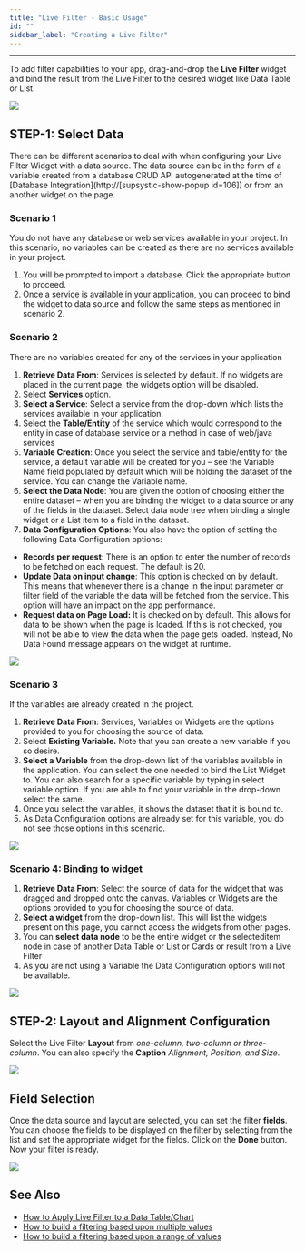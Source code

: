```yaml
---
title: "Live Filter - Basic Usage"
id: ""
sidebar_label: "Creating a Live Filter"
---
```

---
To add filter capabilities to your app, drag-and-drop the **Live Filter** widget and bind the result from the Live Filter to the desired widget like Data Table or List. 

[![](/learn/assets/lftr_sel.png)](/learn/assets/lftr_sel.png)

## STEP-1: Select Data

There can be different scenarios to deal with when configuring your Live Filter Widget with a data source. The data source can be in the form of a variable created from a database CRUD API autogenerated at the time of [Database Integration](http://[supsystic-show-popup id=106]) or from an another widget on the page.

### Scenario 1
You do not have any database or web services available in your project. In this scenario, no variables can be created as there are no services available in your project.
1. You will be prompted to import a database. Click the appropriate button to proceed.
2. Once a service is available in your application, you can proceed to bind the widget to data source and follow the same steps as mentioned in scenario 2.
### Scenario 2
There are no variables created for any of the services in your application
1. **Retrieve Data From**: Services is selected by default. If no widgets are placed in the current page, the widgets option will be disabled.
2. Select **Services** option.
3. **Select a Service**: Select a service from the drop-down which lists the services available in your application.
4. Select the **Table/Entity** of the service which would correspond to the entity in case of database service or a method in case of web/java services
5. **Variable Creation**: Once you select the service and table/entity for the service, a default variable will be created for you – see the Variable Name field populated by default which will be holding the dataset of the service. You can change the Variable name.
6. **Select the Data Node**: You are given the option of choosing either the entire dataset – when you are binding the widget to a data source or any of the fields in the dataset. Select data node tree when binding a single widget or a List item to a field in the dataset.
7. **Data Configuration Options**: You also have the option of setting the following Data Configuration options:
        
- **Records per request**: There is an option to enter the number of records to be fetched on each request. The default is 20.
- **Update Data on input change**: This option is checked on by default. This means that whenever there is a change in the input parameter or filter field of the variable the data will be fetched from the service. This option will have an impact on the app performance.
- **Request data on Page Load:** It is checked on by default. This allows for data to be shown when the page is loaded. If this is not checked, you will not be able to view the data when the page gets loaded. Instead, No Data Found message appears on the widget at runtime.
        
[![](/learn/assets/livefilter_data_new.png)](/learn/assets/livefilter_data_new.png)

### Scenario 3
If the variables are already created in the project.

1. **Retrieve Data From**: Services, Variables or Widgets are the options provided to you for choosing the source of data.
2. Select **Existing Variable.** Note that you can create a new variable if you so desire.
3. **Select a Variable** from the drop-down list of the variables available in the application. You can select the one needed to bind the List Widget to. You can also search for a specific variable by typing in select variable option. If you are able to find your variable in the drop-down select the same.
4. Once you select the variables, it shows the dataset that it is bound to.
5. As Data Configuration options are already set for this variable, you do not see those options in this scenario. 

[![](/learn/assets/lftr_data.png)](/learn/assets/lftr_data.png)

### Scenario 4: Binding to widget
    
1. **Retrieve Data From**: Select the source of data for the widget that was dragged and dropped onto the canvas. Variables or Widgets are the options provided to you for choosing the source of data.
2. **Select a widget** from the drop-down list. This will list the widgets present on this page, you cannot access the widgets from other pages.
3. You can **select data node** to be the entire widget or the selecteditem node in case of another Data Table or List or Cards or result from a Live Filter
4. As you are not using a Variable the Data Configuration options will not be available.

[![](/learn/assets/livefilter_data_widget.png)](/learn/assets/livefilter_data_widget.png)

## STEP-2: Layout and Alignment Configuration

Select the Live Filter **Layout** from _one-column, two-column or three-column_. You can also specify the **Caption** _Alignment, Position, and Size_. 

[![](/learn/assets/lftr_layout.png)](/learn/assets/lftr_layout.png)

## Field Selection

Once the data source and layout are selected, you can set the filter **fields**. You can choose the fields to be displayed on the filter by selecting from the list and set the appropriate widget for the fields. Click on the **Done** button. Now your filter is ready. 

[![](/learn/assets/lftr_fields.png)](/learn/assets/lftr_fields.png)

## See Also

- [How to Apply Live Filter to a Data Table/Chart](/learn/how-tos/live-filter-applying/)
- [How to build a filtering based upon multiple values](/learn/how-tos/live-filter-multiple-values/)
- [How to build a filtering based upon a range of values](/learn/how-tos/live-filter-range-filter/)
